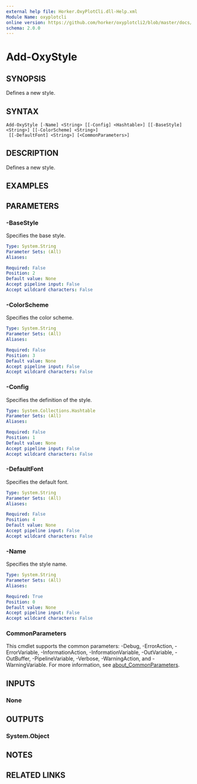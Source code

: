 ```yaml
---
external help file: Horker.OxyPlotCli.dll-Help.xml
Module Name: oxyplotcli
online version: https://github.com/horker/oxyplotcli2/blob/master/docs/cmdlets/Add-OxyStyle.md https://github.com/horker/oxyplotcli2/blob/master/docs/cmdlets/Add-OxyStyle.md https://github.com/horker/oxyplotcli2/blob/master/docs/cmdlets/Add-OxyStyle.md
schema: 2.0.0
---
```


# Add-OxyStyle

## SYNOPSIS
Defines a new style.

## SYNTAX

```
Add-OxyStyle [-Name] <String> [[-Config] <Hashtable>] [[-BaseStyle] <String>] [[-ColorScheme] <String>]
 [[-DefaultFont] <String>] [<CommonParameters>]
```

## DESCRIPTION
Defines a new style.

## EXAMPLES

## PARAMETERS

### -BaseStyle
Specifies the base style.

```yaml
Type: System.String
Parameter Sets: (All)
Aliases:

Required: False
Position: 2
Default value: None
Accept pipeline input: False
Accept wildcard characters: False
```

### -ColorScheme
Specifies the color scheme.

```yaml
Type: System.String
Parameter Sets: (All)
Aliases:

Required: False
Position: 3
Default value: None
Accept pipeline input: False
Accept wildcard characters: False
```

### -Config
Specifies the definition of the style.

```yaml
Type: System.Collections.Hashtable
Parameter Sets: (All)
Aliases:

Required: False
Position: 1
Default value: None
Accept pipeline input: False
Accept wildcard characters: False
```

### -DefaultFont
Specifies the default font.

```yaml
Type: System.String
Parameter Sets: (All)
Aliases:

Required: False
Position: 4
Default value: None
Accept pipeline input: False
Accept wildcard characters: False
```

### -Name
Specifies the style name.

```yaml
Type: System.String
Parameter Sets: (All)
Aliases:

Required: True
Position: 0
Default value: None
Accept pipeline input: False
Accept wildcard characters: False
```

### CommonParameters
This cmdlet supports the common parameters: -Debug, -ErrorAction, -ErrorVariable, -InformationAction, -InformationVariable, -OutVariable, -OutBuffer, -PipelineVariable, -Verbose, -WarningAction, and -WarningVariable. For more information, see [about_CommonParameters](http://go.microsoft.com/fwlink/?LinkID=113216).

## INPUTS

### None
## OUTPUTS

### System.Object
## NOTES

## RELATED LINKS
